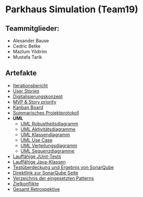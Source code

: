 # Parkhaus Simulation (Team19)
## Teammitglieder:  
- Alexander Bause
- Cedric Betke
- Mazlum Yildirim
- Mustafa Tarik

## Artefakte
- [Iterationsbericht](https://vm-2d21.inf.h-brs.de/mk_se1_ss22_Team_19/mk_se1_ss22_Team_19/-/wikis/Iterationsbericht)
- [User Stories](https://vm-2d21.inf.h-brs.de/mk_se1_ss22_Team_19/mk_se1_ss22_Team_19/-/wikis/User-Stories)
- [Digitalisierungskonzept](https://vm-2d21.inf.h-brs.de/mk_se1_ss22_Team_19/mk_se1_ss22_Team_19/-/wikis/Digitalisierungskonzept)
- [MVP & Story priority](https://vm-2d21.inf.h-brs.de/mk_se1_ss22_Team_19/mk_se1_ss22_Team_19/-/wikis/MVP-&-Story-priority)
- [Kanban Board](https://vm-2d21.inf.h-brs.de/mk_se1_ss22_Team_19/mk_se1_ss22_Team_19/-/wikis/Kanban-Board)
- [Summarisches Projektprotokoll](https://vm-2d21.inf.h-brs.de/mk_se1_ss22_Team_19/mk_se1_ss22_Team_19/-/wikis/Summarisches-Projektprotokoll)
- **UML**
    - [UML Robustheitsdiagramm](https://vm-2d21.inf.h-brs.de/mk_se1_ss22_Team_19/mk_se1_ss22_Team_19/-/wikis/UML-Robustheitsdiagramm)
    - [UML Aktivitätsdiagramme](https://vm-2d21.inf.h-brs.de/mk_se1_ss22_Team_19/mk_se1_ss22_Team_19/-/wikis/UML-Aktivit%C3%A4tsdiagramme)
    - [UML Klassendiagramm](https://vm-2d21.inf.h-brs.de/mk_se1_ss22_Team_19/mk_se1_ss22_Team_19/-/wikis/Klassendiagramm)
    - [UML Use Case](https://vm-2d21.inf.h-brs.de/mk_se1_ss22_Team_19/mk_se1_ss22_Team_19/-/wikis/UML-Use-Case)
    - [UML Verteilungsdiagramm](https://vm-2d21.inf.h-brs.de/mk_se1_ss22_Team_19/mk_se1_ss22_Team_19/-/wikis/UML-Verteilungsdiagramm)
    - [UML Sequenzdiagramme](https://vm-2d21.inf.h-brs.de/mk_se1_ss22_Team_19/mk_se1_ss22_Team_19/-/wikis/Sequenzdiagramme)
- [Lauffähige JUnit-Tests](https://vm-2d21.inf.h-brs.de/mk_se1_ss22_Team_19/mk_se1_ss22_Team_19/-/tree/main/src/test/java)
- [Lauffähige Java-Klassen](https://vm-2d21.inf.h-brs.de/mk_se1_ss22_Team_19/mk_se1_ss22_Team_19/-/tree/main/src/main/java)
- [Testüberdeckung und Ergebnis von SonarQube](https://vm-2d21.inf.h-brs.de/mk_se1_ss22_Team_19/mk_se1_ss22_Team_19/-/wikis/Test%C3%BCberdeckung-und-Ergebnis-von-SonarQube)
- [Direktlink zur SonarQube Seite](https://sepp-sonar.inf.h-brs.de/dashboard?id=Team_19)
- [Verzeichnis der eingesetzten Patterns](https://vm-2d21.inf.h-brs.de/mk_se1_ss22_Team_19/mk_se1_ss22_Team_19/-/wikis/Patternverzeichnis)
- [Zielkonflikte](https://vm-2d21.inf.h-brs.de/mk_se1_ss22_Team_19/mk_se1_ss22_Team_19/-/wikis/Zielkonflikte)
- [Gesamt Retrospektive](https://vm-2d21.inf.h-brs.de/mk_se1_ss22_Team_19/mk_se1_ss22_Team_19/-/wikis/Gesamt-Retrospektive)

